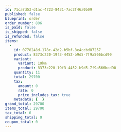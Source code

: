 ```yaml
---
id: 71ca7d53-d1ac-4723-8431-7ac2f46a0b09
published: false
blueprint: order
order_number: 806
is_paid: false
is_shipped: false
is_refunded: false
items:
  -
    id: 0778248d-178c-42d2-b5bf-8e4ccbd87257
    product: 8373c220-19f3-4452-b9d5-7f9a566bcd90
    variant:
      variant: 10km
      product: 8373c220-19f3-4452-b9d5-7f9a566bcd90
    quantity: 11
    total: 29700
    tax:
      amount: 0
      rate: 0
      price_includes_tax: true
    metadata: {  }
grand_total: 29700
items_total: 29700
tax_total: 0
shipping_total: 0
coupon_total: 0
---
```

